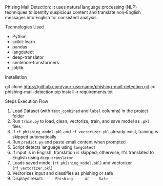 
Phising Mail Detection: It uses natural language processing (NLP) techniques to identify suspicious content and translate non-English messages into English for consistent analysis.

Technologies Used

- Python
- scikit-learn
- pandas
- langdetect
- deep-translator
- sentence-transformers
- joblib

Installation

git clone https://github.com/your-username/phishing-mail-detection.git
cd phishing-mail-detection
pip install -r requirements.txt


Steps Execution Flow

1. Load Dataset (with `text_combined` and `label` columns) in the project folder   
2. Run `train.py` to load, clean, vectorize, train, and save model as `.pkl` files  
3. If `rf_phishing_model.pkl` and `rf_vectorizer.pkl` already exist, training is skipped automatically  
4. Run `predict.py` and paste email content when prompted  
5. Script detects language using `langdetect`  
6. If input is in English, translation is skipped; otherwise, it's translated to English using `deep-translator`  
7. Loads saved model (`rf_phishing_model.pkl`) and vectorizer (`rf_vectorizer.pkl`)  
8. Vectorizes input and classifies as phishing or safe  
9. Displays result: `-----Phishing-----` or `----Safe----`



